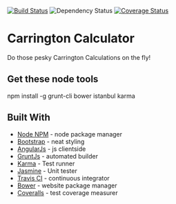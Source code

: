 [![Build Status](https://travis-ci.org/aowongster/carrington-calc-old.svg?branch=master)](https://travis-ci.org/aowongster/carrington-calc-old)
![Dependency Status](https://david-dm.org/aowongster/carrington-calc-old.svg)
[![Coverage Status](https://coveralls.io/repos/aowongster/carrington-calc-old/badge.svg)](https://coveralls.io/r/aowongster/carrington-calc-old)

# Carrington Calculator

Do those pesky Carrington Calculations on the fly!

## Get these node tools
  npm install -g grunt-cli bower istanbul karma
  
## Built With

* [Node NPM][0] - node package manager
* [Bootstrap][1] - neat styling
* [AngularJs][2] - js clientside
* [GruntJs][3] - automated builder
* [Karma][4] - Test runner
* [Jasmine][5] - Unit tester
* [Travis CI][6] - continuous integrator
* [Bower][7] - website package manager
* [Coveralls][8] - test coverage measurer

[0]: https://www.npmjs.com/
[1]: http://getbootstrap.com/
[2]: https://angularjs.org/
[3]: http://gruntjs.com/
[4]: http://karma-runner.github.io/
[5]: http://jasmine.github.io/
[6]: https://travis-ci.org/
[7]: http://bower.io/
[8]: https://coveralls.io/
